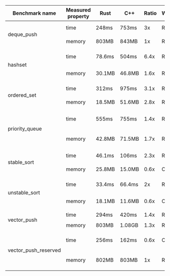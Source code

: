 <table>
    <thead>
        <tr>
            <th>Benchmark name</th>
            <th>Measured property</th>
            <th>Rust</th>
            <th>C++</th>
            <th>Ratio</th>
            <th>Winner</th>
            <th>Benchmark description</th>
            <th>Comment on result</th>
        </tr>
    </thead>
        <tr>
            <td rowspan=2>deque_push</td>
            <td>time</td>
            <td>248ms</td>
            <td>753ms</td>
            <td>3x</td>
            <td>Rust</td>
            <td rowspan=2>100M push of u64 numbers in VecDeque and deque</td>
            <td rowspan=2></td>
        </tr>
        <tr>
            <td>memory</td>
            <td>803MB</td>
            <td>843MB</td>
            <td>1x</td>
            <td>Rust</td>
        </tr>
        <tr>
            <td rowspan=2>hashset</td>
            <td>time</td>
            <td>78.6ms</td>
            <td>504ms</td>
            <td>6.4x</td>
            <td>Rust</td>
            <td rowspan=2>1M insert of random u64 numbers in HashSet and unordered_set</td>
            <td rowspan=2>Rust uses Swiss table for its HashSet implementation, so it is faster</td>
        </tr>
        <tr>
            <td>memory</td>
            <td>30.1MB</td>
            <td>46.8MB</td>
            <td>1.6x</td>
            <td>Rust</td>
        </tr>
        <tr>
            <td rowspan=2>ordered_set</td>
            <td>time</td>
            <td>312ms</td>
            <td>975ms</td>
            <td>3.1x</td>
            <td>Rust</td>
            <td rowspan=2>1M insert of random u64 numbers in BtreeSet and set</td>
            <td rowspan=2></td>
        </tr>
        <tr>
            <td>memory</td>
            <td>18.5MB</td>
            <td>51.6MB</td>
            <td>2.8x</td>
            <td>Rust</td>
        </tr>
        <tr>
            <td rowspan=2>priority_queue</td>
            <td>time</td>
            <td>555ms</td>
            <td>755ms</td>
            <td>1.4x</td>
            <td>Rust</td>
            <td rowspan=2>5M push-push-pop operation of random u64 numbers in BinaryHeap and priority_queue</td>
            <td rowspan=2></td>
        </tr>
        <tr>
            <td>memory</td>
            <td>42.8MB</td>
            <td>71.5MB</td>
            <td>1.7x</td>
            <td>Rust</td>
        </tr>
        <tr>
            <td rowspan=2>stable_sort</td>
            <td>time</td>
            <td>46.1ms</td>
            <td>106ms</td>
            <td>2.3x</td>
            <td>Rust</td>
            <td rowspan=2>Sort 1M random u64 numbers using sort and stable_sort</td>
            <td rowspan=2></td>
        </tr>
        <tr>
            <td>memory</td>
            <td>25.8MB</td>
            <td>15.0MB</td>
            <td>0.6x</td>
            <td>C++</td>
        </tr>
        <tr>
            <td rowspan=2>unstable_sort</td>
            <td>time</td>
            <td>33.4ms</td>
            <td>66.4ms</td>
            <td>2x</td>
            <td>Rust</td>
            <td rowspan=2>Sort 1M random u64 numbers using unstable_sort and sort</td>
            <td rowspan=2></td>
        </tr>
        <tr>
            <td>memory</td>
            <td>18.1MB</td>
            <td>11.6MB</td>
            <td>0.6x</td>
            <td>C++</td>
        </tr>
        <tr>
            <td rowspan=2>vector_push</td>
            <td>time</td>
            <td>294ms</td>
            <td>420ms</td>
            <td>1.4x</td>
            <td>Rust</td>
            <td rowspan=2>100M push of u64 numbers in Vec and vector</td>
            <td rowspan=2></td>
        </tr>
        <tr>
            <td>memory</td>
            <td>803MB</td>
            <td>1.08GB</td>
            <td>1.3x</td>
            <td>Rust</td>
        </tr>
        <tr>
            <td rowspan=2>vector_push_reserved</td>
            <td>time</td>
            <td>256ms</td>
            <td>162ms</td>
            <td>0.6x</td>
            <td>C++</td>
            <td rowspan=2>100M push of u64 numbers in Vec and vector when reserve(100M+5) is called</td>
            <td rowspan=2></td>
        </tr>
        <tr>
            <td>memory</td>
            <td>802MB</td>
            <td>803MB</td>
            <td>1x</td>
            <td>Rust</td>
        </tr>
    </tbody>
</table>
